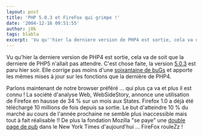 ```yaml
---
layout: post
title: 'PHP 5.0.3 et FireFox qui grimpe !'
date: '2004-12-16 09:51:55'
author: j0k
tags: blabla
excerpt: 'Vu qu''hier la derniere version de PHP4 est sortie, cela va de soit que la derniere de PHP5 n''allait pas attendre.   C''est chose faite, la version [5.0.3](http://www.php.net/downloads.php) est paru hier soir. Elle corrige pas moins d''une [soixantaine de buGs](http://www.php.net/ChangeLog-5.php#5.0.3) et apporte les mêmes mises à jour sur les fonctions que      ...'
---
```


Vu qu'hier la derniere version de PHP4 est sortie, cela va de soit que la derniere de PHP5 n'allait pas attendre.   C'est chose faite, la version [5.0.3](http://www.php.net/downloads.php) est paru hier soir. Elle corrige pas moins d'une [soixantaine de buGs](http://www.php.net/ChangeLog-5.php#5.0.3) et apporte les mêmes mises à jour sur les fonctions que la dernière de PHP4.

Parlons maintenant de notre browser préféré ... qui plus ça va et plus il est connu !   La société d'analyse Web, WebSideStory, annonce une utilisation de Firefox en hausse de 34 % sur un mois aux States. Firefox 1.0 a déjà été téléchargé 10 millions de fois depuis sa sortie. Le but d'atteindre 10 % du marché au cours de l'année prochaine ne semble plus inaccessible mais tout à fait réalisable !!   De plus la fondation Mozilla "se paye" une [double page de pub](http://www.mozilla.org/images/nyt_ad_large_2004.png) dans le New York Times d'aujourd'hui ... FireFox rouleZz !

